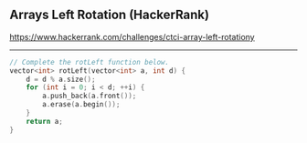 ## Arrays Left Rotation (HackerRank)

<https://www.hackerrank.com/challenges/ctci-array-left-rotationy>

---
```C++
// Complete the rotLeft function below.
vector<int> rotLeft(vector<int> a, int d) {
    d = d % a.size();
    for (int i = 0; i < d; ++i) {
        a.push_back(a.front());
        a.erase(a.begin());
    }
    return a;
}
```
